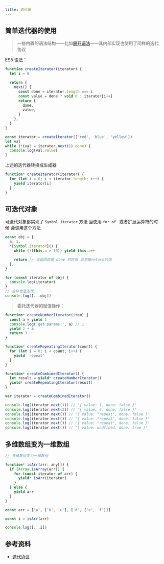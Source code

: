 ```yaml
---
title: 迭代器
---
```


## 简单迭代器的使用

> 一些内置的语法结构——比如[展开语法](https://developer.mozilla.org/en-US/docs/Web/JavaScript/Reference/Operators/Spread_syntax)——其内部实现也使用了同样的迭代协议

ES5 语法：

```js
function createIterator(iterator) {
  let i = 0

  return {
    next() {
      const done = iterator.length === i
      const value = done ? void 0 : iterator[i++]
      return {
        done,
        value,
      }
    },
  }
}

const iterator = createIterator(['red', 'blue', 'yellow'])
let val
while (!(val = iterator.next()).done) {
  console.log(val.value)
}
```

上述的迭代器转换成生成器

```js
function* createIterator(iterator) {
  for (let i = 0; i < iterator.length; i++) {
    yield iterator[i]
  }
}
```

## 可迭代对象

可迭代对象都实现了 `Symbol.iterator` 方法 当使用 `for of ` 或者扩展运算符的时候 会调用这个方法

```js
const obj = {
  a: 1,
  *[Symbol.iterator]() {
    while (!(this.a > 10)) yield this.a++

    return // 当返回的是 done 的时候 会忽略return的值
  },
}

for (const iterator of obj) {
  console.log(iterator)
}
// 这样也是迭代
console.log([...obj])
```

> 委托迭代器的赋值操作：

```js
function* createNumberIterator(item) {
  const a = yield 1
  console.log('get params:', a) // 1
  yield 2 + a
  return 3
}

function* createRepeatingIterator(count) {
  for (let i = 0; i < count; i++) {
    yield 'repeat'
  }
}

function* createCombinedIterator() {
  let result = yield* createNumberIterator()
  yield* createRepeatingIterator(result)
}

var iterator = createCombinedIterator()

console.log(iterator.next(1)) // "{ value: 1, done: false }"
console.log(iterator.next(2)) // "{ value: 4, done: false }"
console.log(iterator.next()) // "{ value: "repeat", done: false }"
console.log(iterator.next()) // "{ value: "repeat", done: false }"
console.log(iterator.next()) // "{ value: "repeat", done: false }"
console.log(iterator.next()) // "{ value: undfined, done: true }"
```

## 多维数组变为一维数组

```javascript
// 多维数组变为一维数组

function* isArr(arr: any[]) {
  if (Array.isArray(arr)) {
    for (const iterator of arr) {
      yield* isArr(iterator)
    }
  } else {
    yield arr
  }
}

const arr = ['a', ['b', 'c'], ['d', ['e', 'f']]]

const i = isArr(arr)

console.log([...i])
```

## 参考资料

- [迭代协议](https://developer.mozilla.org/zh-CN/docs/Web/JavaScript/Reference/Iteration_protocols#%E8%BF%AD%E4%BB%A3%E5%99%A8%E5%8D%8F%E8%AE%AE)
